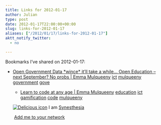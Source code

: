 ```yaml
---
title: Links for 2012-01-17
author: Julian
type: post
date: 2012-01-17T22:00:00+00:00
slug: links-for-2012-01-17 
aliases: ["/2012/01/17/links-for-2012-01-17"]
aktt_notify_twitter:
  - no

---
```

Bookmarks I&#8217;ve shared on 2012-01-17:

  * [Open Government Data \*wince\* it&rsquo;ll take a while&hellip; Open Education &ndash; next September? No probs | Emma Mulqueeny][1] 
    [ict][2] [mulqueeny][3] [government][4] [gove][5] </li> 
    
      * [Learn to code at any age | Emma Mulqueeny][6] 
        [education][7] [ict][2] [gamification][8] [code][9] [mulqueeny][3] </li> </ul> 
        
        <p class="deliciouslink">
          <a href="https://del.icio.us/synesthesia" title="See all my bookmarks on del.icio.us"><img src="https://www.synesthesia.co.uk/images/deliciousicon.jpg" alt="Delicious icon" /></a>&nbsp;I am <a href="https://del.icio.us/synesthesia" title="See all my bookmarks on del.icio.us">Synesthesia</a>
        </p>
        
        <p class="deliciouslink">
          <a href="https://del.icio.us/network?add=synesthesia" title="Add me to your del.icio.us network"><img src="https://www.synesthesia.co.uk/images/add.gif" alt="" /></a>&nbsp;<a href="https://del.icio.us/network?add=synesthesia" title="Add me to your del.icio.us network">Add me to your network</a>
        </p>

 [1]: https://mulqueeny.wordpress.com/2012/01/12/open-government-data-wince-itll-take-a-while-open-education-next-september-no-probs
 [2]: https://www.delicious.com/synesthesia/ict
 [3]: https://www.delicious.com/synesthesia/mulqueeny
 [4]: https://www.delicious.com/synesthesia/government
 [5]: https://www.delicious.com/synesthesia/gove
 [6]: https://mulqueeny.wordpress.com/2012/01/13/learn-to-code-at-any-age
 [7]: https://www.delicious.com/synesthesia/education
 [8]: https://www.delicious.com/synesthesia/gamification
 [9]: https://www.delicious.com/synesthesia/code